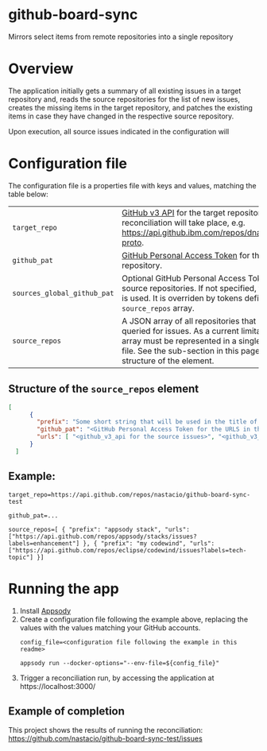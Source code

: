 # github-board-sync
Mirrors select items from remote repositories into a single repository

# Overview

The application initially gets a summary of all existing issues in a target repository and, reads the source repositories for the list of new issues, creates the missing items in the target repository, and patches the existing items in case they have changed in the respective source repository.

Upon execution, all source issues indicated in the configuration will 

# Configuration file

The configuration file is a properties file with keys and values, matching the table below:

| | |
|---|---|
| `target_repo` | [GitHub v3 API](https://developer.github.com/v3/) for the target repository where the reconciliation will take place, e.g. https://api.github.ibm.com/repos/dnastaci/oncsuite-proto. |
| `github_pat` | [GitHub Personal Access Token](https://github.com/settings/tokens) for the target repository. |
| `sources_global_github_pat` | Optional GitHub Personal Access Token for all source repositories. If not specified, then `github_pat` is used. It is overriden by tokens defined inside the `source_repos` array. |
| `source_repos`| A JSON array of all repositories that should be queried for issues. As a current limitation, the JSON array must be represented in a single-line inside the file. See the sub-section in this page for the structure of the element. |


## Structure of the `source_repos` element

```json
[
      { 
        "prefix": "Some short string that will be used in the title of the target issue",
        "github_pat": "<GitHub Personal Access Token for the URLS in the "urls" element.>",
        "urls": [ "<github_v3_api for the source issues>", "<github_v3_api for the source issues>" ] 
      }
  ]
```


## Example:

```
target_repo=https://api.github.com/repos/nastacio/github-board-sync-test

github_pat=...

source_repos=[ { "prefix": "appsody stack", "urls": ["https://api.github.com/repos/appsody/stacks/issues?labels=enhancement"] }, { "prefix": "my codewind", "urls": ["https://api.github.com/repos/eclipse/codewind/issues?labels=tech-topic"] }]
```

# Running the app

1. Install [Appsody](https://appsody.dev)
1. Create a configuration file following the example above, replacing the values with the values matching your GitHub accounts.
    ```
    config_file=<configuration file following the example in this readme>

    appsody run --docker-options="--env-file=${config_file}"
    ```
1. Trigger a reconciliation run, by accessing the application at https://localhost:3000/

## Example of completion

This project shows the results of running the reconciliation:
https://github.com/nastacio/github-board-sync-test/issues
